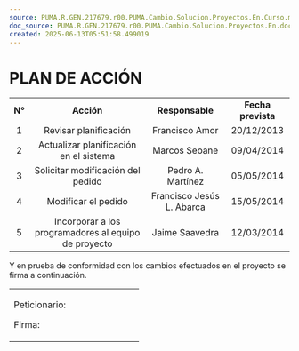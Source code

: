 ```yaml
---
source: PUMA.R.GEN.217679.r00.PUMA.Cambio.Solucion.Proyectos.En.Curso.md
doc_source: PUMA.R.GEN.217679.r00.PUMA.Cambio.Solucion.Proyectos.En.docx
created: 2025-06-13T05:51:58.499019
---
```

# PLAN DE ACCIÓN

|  |  |  |  |
|:--:|:--:|:--:|:--:|
| **N°** | **Acción** | **Responsable** | **Fecha prevista** |
| 1 | Revisar planificación | Francisco Amor | 20/12/2013 |
| 2 | Actualizar planificación en el sistema | Marcos Seoane | 09/04/2014 |
| 3 | Solicitar modificación del pedido | Pedro A. Martínez | 05/05/2014 |
| 4 | Modificar el pedido | Francisco Jesús L. Abarca | 15/05/2014 |
| 5 | Incorporar a los programadores al equipo de proyecto | Jaime Saavedra | 12/03/2014 |

Y en prueba de conformidad con los cambios efectuados en el proyecto se
firma a continuación.

<table>
<colgroup>
<col style="width: 47%" />
<col style="width: 52%" />
</colgroup>
<tbody>
<tr>
<td><p>Peticionario:</p>
<p>Firma:</p>
<p><img
src="assets/media/